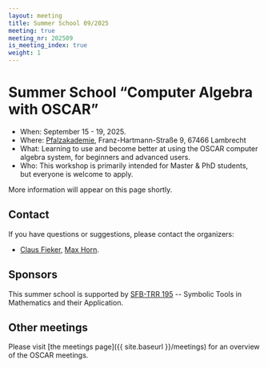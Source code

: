 ```yaml
---
layout: meeting
title: Summer School 09/2025
meeting: true
meeting_nr: 202509
is_meeting_index: true
weight: 1
---
```


# Summer School “Computer Algebra with OSCAR”

* When: September 15 - 19, 2025.
* Where: [Pfalzakademie](https://www.pfalzakademie.de), Franz-Hartmann-Straße 9, 67466 Lambrecht
* What: Learning to use and become better at using the OSCAR computer algebra system, for beginners and advanced users.
* Who: This workshop is primarily intended for Master & PhD students, but everyone is welcome to apply.

More information will appear on this page shortly.

## Contact

If you have questions or suggestions, please contact the organizers:

* [Claus Fieker](mailto:claus.fieker@rptu.de),
  [Max Horn](mailto:max.horn@rptu.de).

## Sponsors

This summer school is supported by [SFB-TRR 195](https://www.computeralgebra.de/sfb/) -- Symbolic Tools in Mathematics and their Application.

## Other meetings

Please visit [the meetings page]({{ site.baseurl }}/meetings) for an overview of the OSCAR meetings.
